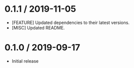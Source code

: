0.1.1 / 2019-11-05
==================
* [FEATURE] Updated dependencies to their latest versions.
* [MISC] Updated README.

0.1.0 / 2019-09-17
==================
* Initial release